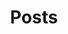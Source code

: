---
title: Posts
summary: You'll find our blog posts here. Could be random stuff, or useful.
description: Explore some of our recent posts.
---